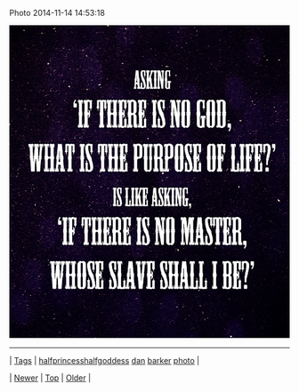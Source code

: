 <!--
title: Photo 2014-11-14 14
date: 2020-06-28T15:27:00.039Z
tags: halfprincesshalfgoddess, dan, barker, photo
-->


Photo 2014-11-14 14:53:18

![](102611758144-0.jpg)

<!--BOTTOM-POST-NAVIGATION-->
---

| [Tags](tags.md) | [halfprincesshalfgoddess](tag-halfprincesshalfgoddess.md) [dan](tag-dan.md) [barker](tag-barker.md) [photo](tag-photo.md) |

| [Newer](102398244294.md) | [Top](index.md) | [Older](102637053614.md) |